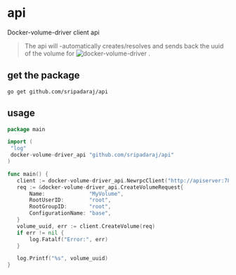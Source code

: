 # api
Docker-volume-driver client api 

> The api will -automatically creates/resolves and sends back the uuid  of the volume for ![docker-volume-driver](https://github.com/maheshreddy7797/docker-volume-driver) .
  
## get the package 

 ``` go get github.com/sripadaraj/api  ```

## usage 

 ```go
 package main

import (
  "log"
  docker-volume-driver_api "github.com/sripadaraj/api"
)

func main() {
    client := docker-volume-driver_api.NewrpcClient("http://apiserver:7860", "user", "password")
    req := &docker-volume-driver_api.CreateVolumeRequest{
        Name:              "MyVolume",
        RootUserID:        "root",
        RootGroupID:       "root",
        ConfigurationName: "base",
    }
    volume_uuid, err := client.CreateVolume(req)
    if err != nil {
        log.Fatalf("Error:", err)
    }

    log.Printf("%s", volume_uuid)
}
 ``` 
